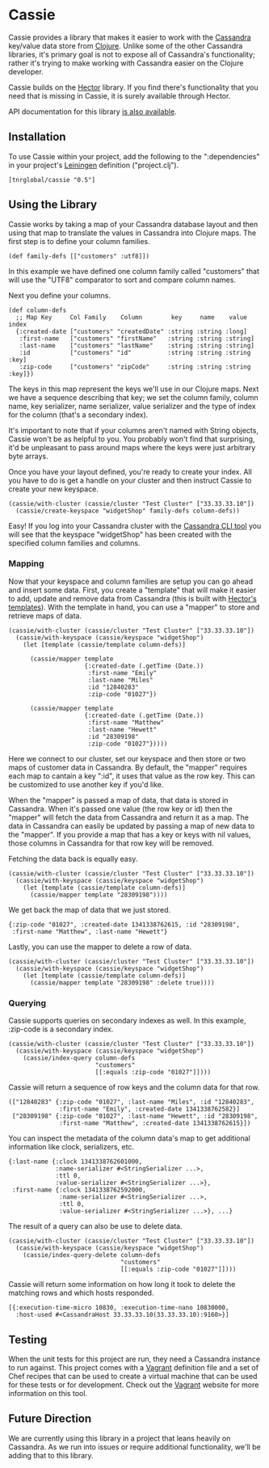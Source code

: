 Cassie
======

Cassie provides a library that makes it easier to work with the
[Cassandra](http://cassandra.apache.org/) key/value data store from
[Clojure](http://clojure.org/). Unlike some of the other Cassandra
libraries, it's primary goal is not to expose all of Cassandra's
functionality; rather it's trying to make working with Cassandra
easier on the Clojure developer.

Cassie builds on the [Hector](http://wiki.apache.org/cassandra/Hector)
library. If you find there's functionality that you need that is
missing in Cassie, it is surely available through Hector.

API documentation for this library
[is also available](http://cmiles74.github.com/cassie/).

Installation
------------

To use Cassie within your project, add the following to the
":dependencies" in your project's
[Leiningen](https://github.com/technomancy/leiningen/) definition
("project.clj").

    [tnrglobal/cassie "0.5"]

Using the Library
-----------------

Cassie works by taking a map of your Cassandra database layout and
then using that map to translate the values in Cassandra into Clojure
maps. The first step is to define your column families.

    (def family-defs [["customers" :utf8]])

In this example we have defined one column family called "customers"
that will use the "UTF8" comparator to sort and compare column names.

Next you define your columns.

    (def column-defs
	  ;; Map Key     Col Family    Column        key     name    value   index
      {:created-date ["customers" "createdDate" :string :string :long]
	   :first-name   ["customers" "firstName"   :string :string :string]
	   :last-name    ["customers" "lastName"    :string :string :string]
	   :id           ["customers" "id"          :string :string :string :key]
	   :zip-code     ["customers" "zipCode"     :string :string :string :key]})

The keys in this map represent the keys we'll use in our Clojure
maps. Next we have a sequence describing that key; we set the column
family, column name, key serializer, name serializer, value serializer
and the type of index for the column (that's a secondary index).

It's important to note that if your columns aren't named with String
objects, Cassie won't be as helpful to you. You probably won't find
that surprising, it'd be unpleasant to pass around maps where the keys
were just arbitrary byte arrays.

Once you have your layout defined, you're ready to create your
index. All you have to do is get a handle on your cluster and then
instruct Cassie to create your new keyspace.

    (cassie/with-cluster (cassie/cluster "Test Cluster" ["33.33.33.10"])
	  (cassie/create-keyspace "widgetShop" family-defs column-defs))

Easy! If you log into your Cassandra cluster with the
[Cassandra CLI tool](http://wiki.apache.org/cassandra/CassandraCli)
you will see that the keyspace "widgetShop" has been created with the
specified column families and columns.

### Mapping

Now that your keyspace and column families are setup you can go ahead
and insert some data. First, you create a "template" that will make it
easier to add, update and remove data from Cassandra (this is built
with
[Hector's templates](http://www.nervestaple.com/hector/me/prettyprint/cassandra/service/template/ColumnFamilyTemplate.html)). With
the template in hand, you can use a "mapper" to store and retrieve
maps of data.

    (cassie/with-cluster (cassie/cluster "Test Cluster" ["33.33.33.10"])
      (cassie/with-keyspace (cassie/keyspace "widgetShop")
	    (let [template (cassie/template column-defs)]

          (cassie/mapper template
			             {:created-date (.getTime (Date.))
		                  :first-name "Emily"
						  :last-name "Miles"
						  :id "12840283"
						  :zip-code "01027"})

		  (cassie/mapper template
		                 {:created-date (.getTime (Date.))
		                  :first-name "Matthew"
						  :last-name "Hewett"
						  :id "28309198"
						  :zip-code "01027"}))))

Here we connect to our cluster, set our keyspace and then store or two
maps of customer data in Cassandra. By default, the "mapper" requires
each map to cantain a key ":id", it uses that value as the row
key. This can be customized to use another key if you'd like.

When the "mapper" is passed a map of data, that data is stored in
Cassandra. When it's passed one value (the row key or id) then the
"mapper" will fetch the data from Cassandra and return it as a
map. The data in Cassandra can easily be updated by passing a map of
new data to the "mapper". If you provide a map that has a key or keys
with nil values, those columns in Cassandra for that row key will be
removed.

Fetching the data back is equally easy.

    (cassie/with-cluster (cassie/cluster "Test Cluster" ["33.33.33.10"])
      (cassie/with-keyspace (cassie/keyspace "widgetShop")
	    (let [template (cassie/template column-defs)]
		  (cassie/mapper template "28309198"))))

We get back the map of data that we just stored.

    {:zip-code "01027", :created-date 1341338762615, :id "28309198",
	 :first-name "Matthew", :last-name "Hewett"}

Lastly, you can use the mapper to delete a row of data.

    (cassie/with-cluster (cassie/cluster "Test Cluster" ["33.33.33.10"])
      (cassie/with-keyspace (cassie/keyspace "widgetShop")
	    (let [template (cassie/template column-defs)]
		  (cassie/mapper template "28309198" :delete true))))

### Querying

Cassie supports queries on secondary indexes as well. In this example,
:zip-code is a secondary index.

    (cassie/with-cluster (cassie/cluster "Test Cluster" ["33.33.33.10"])
      (cassie/with-keyspace (cassie/keyspace "widgetShop")
	    (cassie/index-query column-defs
	                        "customers"
                            [[:equals :zip-code "01027"]])))

Cassie will return a sequence of row keys and the column data for that
row.

    (["12840283" {:zip-code "01027", :last-name "Miles", :id "12840283",
	              :first-name "Emily", :created-date 1341338762582}]
	 ["28309198" {:zip-code "01027", :last-name "Hewett", :id "28309198",
	              :first-name "Matthew", :created-date 1341338762615}])

You can inspect the metadata of the column data's map to get
additional information like clock, serializers, etc.

    {:last-name {:clock 1341338762601000,
	             :name-serializer #<StringSerializer ...>,
				 :ttl 0,
				 :value-serializer #<StringSerializer ...>},
	 :first-name {:clock 1341338762592000,
	              :name-serializer #<StringSerializer ...>,
				  :ttl 0,
				  :value-serializer #<StringSerializer ...>}, ...}

The result of a query can also be use to delete data.

    (cassie/with-cluster (cassie/cluster "Test Cluster" ["33.33.33.10"])
      (cassie/with-keyspace (cassie/keyspace "widgetShop")
	    (cassie/index-query-delete column-defs
		                           "customers"
                                   [[:equals :zip-code "01027"]])))

Cassie will return some information on how long it took to delete the
matching rows and which hosts responded.

    [{:execution-time-micro 10830, :execution-time-nano 10830000,
	  :host-used #<CassandraHost 33.33.33.10(33.33.33.10):9160>}]

Testing
-------

When the unit tests for this project are run, they need a Cassandra
instance to run against. This project comes with a
[Vagrant](http://vagrantup.com/) definition file and a set of Chef
recipes that can be used to create a virtual machine that can be used
for these tests or for development. Check out the
[Vagrant](http://vagrantup.com/) website for more information on this
tool.

Future Direction
----------------

We are currently using this library in a project that leans heavily on
Cassandra. As we run into issues or require additional functionality,
we'll be adding that to this library.
